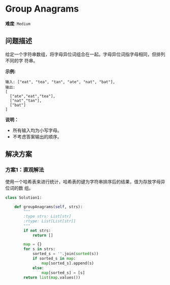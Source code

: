 # Group Anagrams

**难度**: `Medium`


## 问题描述

给定一个字符串数组，将字母异位词组合在一起。字母异位词指字母相同，但排列不同的字
符串。

**示例:**

    输入: ["eat", "tea", "tan", "ate", "nat", "bat"],
    输出:
    [
      ["ate","eat","tea"],
      ["nat","tan"],
      ["bat"]
    ]

**说明：**

- 所有输入均为小写字母。
- 不考虑答案输出的顺序。


## 解决方案

### 方案1：直观解法

使用一个哈希表来进行统计，哈希表的键为字符串排序后的结果，值为存放字母异位词的数
组。

```python
class Solution1:

    def groupAnagrams(self, strs):
        """
        :type strs: List[str]
        :rtype: List[List[str]]
        """
        if not strs:
            return []

        map = {}
        for s in strs:
            sorted_s = ''.join(sorted(s))
            if sorted_s in map:
                map[sorted_s].append(s)
            else:
                map[sorted_s] = [s]
        return list(map.values())
```
